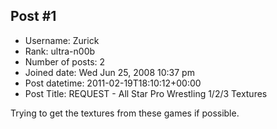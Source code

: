## Post #1
- Username: Zurick
- Rank: ultra-n00b
- Number of posts: 2
- Joined date: Wed Jun 25, 2008 10:37 pm
- Post datetime: 2011-02-19T18:10:12+00:00
- Post Title: REQUEST - All Star Pro Wrestling 1/2/3 Textures

Trying to get the textures from these games if possible.
